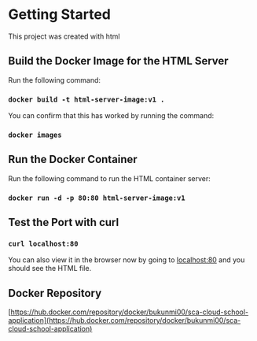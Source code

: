# Getting Started

This project was created with html

## Build the Docker Image for the HTML Server

Run the following command: 
### `docker build -t html-server-image:v1 .`
You can confirm that this has worked by running the command: 
### `docker images`

## Run the Docker Container
Run the following command to run the HTML container server:

### `docker run -d -p 80:80 html-server-image:v1`

## Test the Port with curl
### `curl localhost:80`
You can also view it in the browser now by going to [localhost:80](localhost:80) and you should see the HTML file.

## Docker Repository
[https://hub.docker.com/repository/docker/bukunmi00/sca-cloud-school-application](https://hub.docker.com/repository/docker/bukunmi00/sca-cloud-school-application)